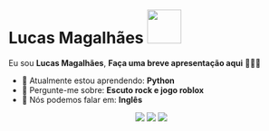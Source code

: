 
# Lucas Magalhães <img src="https://i.pinimg.com/originals/24/9d/c2/249dc27c81e5c09cd2447d199542eadf.gif" width="60px">

Eu sou <strong>Lucas Magalhães</strong>, <strong>Faça uma breve apresentação aqui</strong> 👨🏻‍💻 

- 🚀 Atualmente estou aprendendo: <strong>Python</strong> 
- 💬 Pergunte-me sobre: <strong>Escuto rock e jogo roblox</strong>
- 📣 Nós podemos falar em: <strong>Inglês</strong>

<div align="center">

  <a href="#" alt="Gmail">
    <img src="https://img.shields.io/badge/-Gmail-FF0000?style=flat-square&labelColor=FF0000&logo=gmail&logoColor=white&link=LINK-DO-SEU-EMAIL"/></a>

  <a href="#" alt="Linkedin">
    <img src="https://img.shields.io/badge/-Linkedin-0e76a8?style=flat-square&logo=Linkedin&logoColor=white&link=LINK-DO-SEU-LINKEDIN" /></a>

  <a href="#" alt="Instagram">
    <img src="https://img.shields.io/badge/-Instagram-DF0174?style=flat-square&labelColor=DF0174&logo=instagram&logoColor=white&link=LINK-DO-SEU-INSTAGRAM"/></a>

</div>

